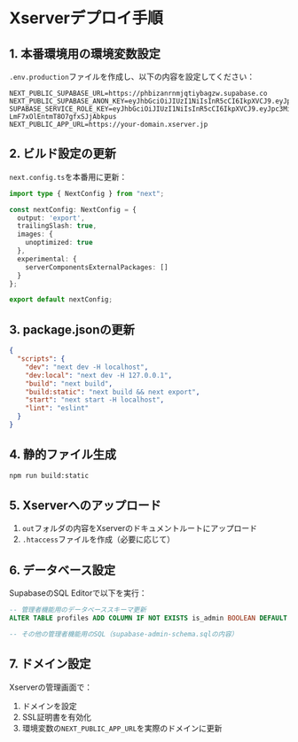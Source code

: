 # Xserverデプロイ手順

## 1. 本番環境用の環境変数設定

`.env.production`ファイルを作成し、以下の内容を設定してください：

```env
NEXT_PUBLIC_SUPABASE_URL=https://phbizanrnmjqtiybagzw.supabase.co
NEXT_PUBLIC_SUPABASE_ANON_KEY=eyJhbGciOiJIUzI1NiIsInR5cCI6IkpXVCJ9.eyJpc3MiOiJzdXBhYmFzZSIsInJlZiI6InBoYml6YW5ybm1qcXRpeWJhZ3p3Iiwicm9sZSI6ImFub24iLCJpYXQiOjE3NjE0MDg1MDEsImV4cCI6MjA3Njk4NDUwMX0.VPfLNw_a8SKt46Cb4Szb6MRLucVWo6UspW6V8ipCRqE
SUPABASE_SERVICE_ROLE_KEY=eyJhbGciOiJIUzI1NiIsInR5cCI6IkpXVCJ9.eyJpc3MiOiJzdXBhYmFzZSIsInJlZiI6InBoYml6YW5ybm1qcXRpeWJhZ3p3Iiwicm9sZSI6InNlcnZpY2Vfcm9sZSIsImlhdCI6MTc2MTQwODUwMSwiZXhwIjoyMDc2OTg0NTAxfQ.x2MEHyHFBDWFlZe-LmF7xOlEntmT8O7gfxSJjAbkpus
NEXT_PUBLIC_APP_URL=https://your-domain.xserver.jp
```

## 2. ビルド設定の更新

`next.config.ts`を本番用に更新：

```typescript
import type { NextConfig } from "next";

const nextConfig: NextConfig = {
  output: 'export',
  trailingSlash: true,
  images: {
    unoptimized: true
  },
  experimental: {
    serverComponentsExternalPackages: []
  }
};

export default nextConfig;
```

## 3. package.jsonの更新

```json
{
  "scripts": {
    "dev": "next dev -H localhost",
    "dev:local": "next dev -H 127.0.0.1",
    "build": "next build",
    "build:static": "next build && next export",
    "start": "next start -H localhost",
    "lint": "eslint"
  }
}
```

## 4. 静的ファイル生成

```bash
npm run build:static
```

## 5. Xserverへのアップロード

1. `out`フォルダの内容をXserverのドキュメントルートにアップロード
2. `.htaccess`ファイルを作成（必要に応じて）

## 6. データベース設定

SupabaseのSQL Editorで以下を実行：

```sql
-- 管理者機能用のデータベーススキーマ更新
ALTER TABLE profiles ADD COLUMN IF NOT EXISTS is_admin BOOLEAN DEFAULT FALSE;

-- その他の管理者機能用のSQL（supabase-admin-schema.sqlの内容）
```

## 7. ドメイン設定

Xserverの管理画面で：
1. ドメインを設定
2. SSL証明書を有効化
3. 環境変数の`NEXT_PUBLIC_APP_URL`を実際のドメインに更新

